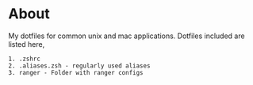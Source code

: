 # About

My dotfiles for common unix and mac applications. Dotfiles included
are listed here,

    1. .zshrc
    2. .aliases.zsh - regularly used aliases
    3. ranger - Folder with ranger configs
